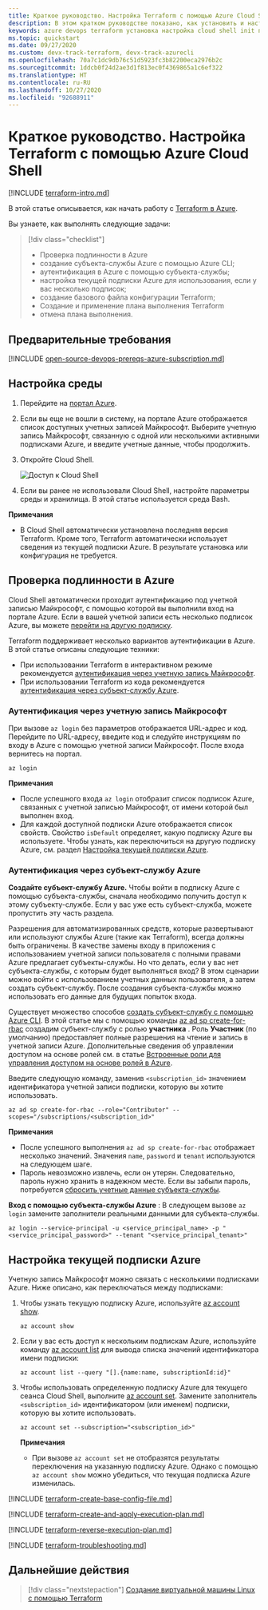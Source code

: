 ```yaml
---
title: Краткое руководство. Настройка Terraform с помощью Azure Cloud Shell
description: В этом кратком руководстве показано, как установить и настроить Terraform с помощью Azure Cloud Shell.
keywords: azure devops terraform установка настройка cloud shell init план применение выполнение вход портал rbac субъект-служба автоматизированный сценарий
ms.topic: quickstart
ms.date: 09/27/2020
ms.custom: devx-track-terraform, devx-track-azurecli
ms.openlocfilehash: 70a7c1dc9db76c51d5923fc3b82200eca2976b2c
ms.sourcegitcommit: 1ddcb0f24d2ae3d1f813ec0f4369865a1c6ef322
ms.translationtype: HT
ms.contentlocale: ru-RU
ms.lasthandoff: 10/27/2020
ms.locfileid: "92688911"
---
```

# <a name="quickstart-configure-terraform-using-azure-cloud-shell"></a>Краткое руководство. Настройка Terraform с помощью Azure Cloud Shell
 
[!INCLUDE [terraform-intro.md](includes/terraform-intro.md)]

В этой статье описывается, как начать работу с [Terraform в Azure](https://www.terraform.io/docs/providers/azurerm/index.html).

Вы узнаете, как выполнять следующие задачи:
> [!div class="checklist"]
> * Проверка подлинности в Azure
> * создание субъекта-службы Azure с помощью Azure CLI;
> * аутентификация в Azure с помощью субъекта-службы;
> * настройка текущей подписки Azure для использования, если у вас несколько подписок;
> * создание базового файла конфигурации Terraform;
> * Создание и применение плана выполнения Terraform
> * отмена плана выполнения.

## <a name="prerequisites"></a>Предварительные требования

[!INCLUDE [open-source-devops-prereqs-azure-subscription.md](../includes/open-source-devops-prereqs-azure-subscription.md)]

## <a name="configure-your-environment"></a>Настройка среды

1. Перейдите на [портал Azure](https://portal.azure.com).

1. Если вы еще не вошли в систему, на портале Azure отображается список доступных учетных записей Майкрософт. Выберите учетную запись Майкрософт, связанную с одной или несколькими активными подписками Azure, и введите учетные данные, чтобы продолжить.

1. Откройте Cloud Shell.

    ![Доступ к Cloud Shell](media/install-configure/portal-cloud-shell.png)

1. Если вы ранее не использовали Cloud Shell, настройте параметры среды и хранилища. В этой статье используется среда Bash.

**Примечания**
- В Cloud Shell автоматически установлена последняя версия Terraform. Кроме того, Terraform автоматически использует сведения из текущей подписки Azure. В результате установка или конфигурация не требуется.

## <a name="authenticate-to-azure"></a>Проверка подлинности в Azure

Cloud Shell автоматически проходит аутентификацию под учетной записью Майкрософт, с помощью которой вы выполнили вход на портале Azure. Если в вашей учетной записи есть несколько подписок Azure, вы можете [перейти на другую подписку](#set-the-current-azure-subscription).

Terraform поддерживает несколько вариантов аутентификации в Azure. В этой статье описаны следующие техники:

- При использовании Terraform в интерактивном режиме рекомендуется [аутентификация через учетную запись Майкрософт](#authenticate-via-microsoft-account).
- При использовании Terraform из кода рекомендуется [аутентификация через субъект-службу Azure](#authenticate-via-azure-service-principal).

### <a name="authenticate-via-microsoft-account"></a>Аутентификация через учетную запись Майкрософт

При вызове `az login` без параметров отображается URL-адрес и код. Перейдите по URL-адресу, введите код и следуйте инструкциям по входу в Azure с помощью учетной записи Майкрософт. После входа вернитесь на портал.

```azurecli
az login
```

**Примечания**

- После успешного входа `az login` отобразит список подписок Azure, связанных с учетной записью Майкрософт, от имени которой был выполнен вход.
- Для каждой доступной подписки Azure отображается список свойств. Свойство `isDefault` определяет, какую подписку Azure вы используете. Чтобы узнать, как переключиться на другую подписку Azure, см. раздел [Настройка текущей подписки Azure](#set-the-current-azure-subscription).

### <a name="authenticate-via-azure-service-principal"></a>Аутентификация через субъект-службу Azure

**Создайте субъект-службу Azure.** Чтобы войти в подписку Azure с помощью субъекта-службы, сначала необходимо получить доступ к этому субъекту-службе. Если у вас уже есть субъект-служба, можете пропустить эту часть раздела.

Разрешения для автоматизированных средств, которые развертывают или используют службы Azure (такие как Terraform), всегда должны быть ограничены. В качестве замены входу в приложения с использованием учетной записи пользователя с полными правами Azure предлагает субъекты-службы. Но что делать, если у вас нет субъекта-службы, с которым будет выполняться вход? В этом сценарии можно войти с использованием учетных данных пользователя, а затем создать субъект-службу. После создания субъекта-службы можно использовать его данные для будущих попыток входа.

Существует множество способов [создать субъект-службу с помощью Azure CLI](/cli/azure/create-an-azure-service-principal-azure-cli?). В этой статье мы с помощью команды [az ad sp create-for-rbac](/cli/azure/ad/sp?#az-ad-sp-create-for-rbac) создадим субъект-службу с ролью **участника** . Роль **Участник** (по умолчанию) предоставляет полные разрешения на чтение и запись в учетной записи Azure. Дополнительные сведения об управлении доступом на основе ролей см. в статье [Встроенные роли для управления доступом на основе ролей в Azure](/azure/active-directory/role-based-access-built-in-roles).

Введите следующую команду, заменив `<subscription_id>` значением идентификатора учетной записи подписки, которую вы хотите использовать.

```azurecli
az ad sp create-for-rbac --role="Contributor" --scopes="/subscriptions/<subscription_id>"
```

**Примечания**

- После успешного выполнения `az ad sp create-for-rbac` отображает несколько значений. Значения `name`, `password` и `tenant` используются на следующем шаге.
- Пароль невозможно извлечь, если он утерян. Следовательно, пароль нужно хранить в надежном месте. Если вы забыли пароль, потребуется [сбросить учетные данные субъекта-службы](/cli/azure/create-an-azure-service-principal-azure-cli#reset-credentials).

**Вход с помощью субъекта-службы Azure** : В следующем вызове `az login` замените заполнители реальными данными для субъекта-службы.

```azurecli
az login --service-principal -u <service_principal_name> -p "<service_principal_password>" --tenant "<service_principal_tenant>"
```

## <a name="set-the-current-azure-subscription"></a>Настройка текущей подписки Azure

Учетную запись Майкрософт можно связать с несколькими подписками Azure. Ниже описано, как переключаться между подписками:

1. Чтобы узнать текущую подписку Azure, используйте [az account show](/cli/azure/account#az-account-show).

    ```azurecli
    az account show
    ```

1. Если у вас есть доступ к нескольким подпискам Azure, используйте команду [az account list](/cli/azure/account#az-account-list) для вывода списка значений идентификатора имени подписки:

    ```azurecli
    az account list --query "[].{name:name, subscriptionId:id}"
    ```

1. Чтобы использовать определенную подписку Azure для текущего сеанса Cloud Shell, выполните [az account set](/cli/azure/account#az-account-set). Замените заполнитель `<subscription_id>` идентификатором (или именем) подписки, которую вы хотите использовать.

    ```azurecli
    az account set --subscription="<subscription_id>"
    ```

    **Примечания**

    - При вызове `az account set` не отобразятся результаты переключения на указанную подписку Azure. Однако с помощью `az account show` можно убедиться, что текущая подписка Azure изменилась.

[!INCLUDE [terraform-create-base-config-file.md](includes/terraform-create-base-config-file.md)]

[!INCLUDE [terraform-create-and-apply-execution-plan.md](includes/terraform-create-and-apply-execution-plan.md)]

[!INCLUDE [terraform-reverse-execution-plan.md](includes/terraform-reverse-execution-plan.md)]

[!INCLUDE [terraform-troubleshooting.md](includes/terraform-troubleshooting.md)]

## <a name="next-steps"></a>Дальнейшие действия

> [!div class="nextstepaction"]
> [Создание виртуальной машины Linux с помощью Terraform](create-linux-virtual-machine-with-infrastructure.md)

